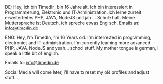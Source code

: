 DE:
Hey, ich bin TimedIn, bin 16 Jahre alt.
Ich bin interessiert in Programmierung, Elektronic und IT-Administration.
Ich lerne zurzeit erweitertertes PHP, JAVA, NodeJS und jah ... Schule halt.
Meine Muttersprache ist Deutsch, ich spreche etwas Englisch.
Emails an:
info@timedin.de


ENG:
Hey, I'm TimedIn, I'm 16 Years old. 
I'm interrested in programming, electronics and IT-administration.
I'm currently learning more advanced PHP, JAVA, NodeJS and yeah... school stuff.
My mother tongue is german, I speak a little bit of english. 

Emails to:
info@timedin.de



Social Media will come later, i'll have to reset my old profiles and adjust stuff...

<!---
me-TimedIn/me-TimedIn is a ✨ special ✨ repository because its `README.md` (this file) appears on your GitHub profile.
You can click the Preview link to take a look at your changes.
--->
